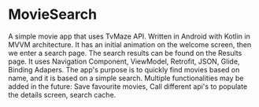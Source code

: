# MovieSearch
A simple movie app that uses TvMaze API.
Written in Android with Kotlin in MVVM architecture.
It has an initial animation on the welcome screen, then we enter a search page.
The search results can be found on the Results page.
It uses Navigation Component, ViewModel, Retrofit, JSON, Glide, Binding Adapers.
The app's purpose is to quickly find movies based on name, and it is based on a simple search.
Multiple functionalities may be added in the future: Save favourite movies, Call different api's to populate the details screen, search cache.
